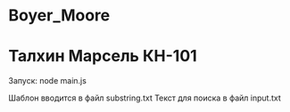 # Boyer_Moore

# Талхин Марсель КН-101



Запуск: node main.js

Шаблон вводится в файл substring.txt
Текст для поиска в файл input.txt
